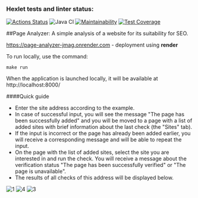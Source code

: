 ### Hexlet tests and linter status:
[![Actions Status](https://github.com/a-oselkov/java-project-72/workflows/hexlet-check/badge.svg)](https://github.com/a-oselkov/java-project-72/actions)
![Java CI](https://github.com/a-oselkov/java-project-72/workflows/Java%20CI/badge.svg)
[![Maintainability](https://api.codeclimate.com/v1/badges/72d59884714fb7eea045/maintainability)](https://codeclimate.com/github/a-oselkov/java-project-72/maintainability)
[![Test Coverage](https://api.codeclimate.com/v1/badges/72d59884714fb7eea045/test_coverage)](https://codeclimate.com/github/a-oselkov/java-project-72/test_coverage)


##Page Analyzer:
A simple analysis of a website for its suitability for SEO.

https://page-analyzer-jmag.onrender.com - deployment using **render**

To run locally, use the command:
```
make run
```
When the application is launched locally, it will be available at http://localhost:8000/

####Quick guide
 - Enter the site address according to the example.
 - In case of successful input, you will see the message "The page has been successfully added" and you will be moved to a page with a list of added sites with brief information about the last check (the "Sites" tab).
 - If the input is incorrect or the page has already been added earlier, you will receive a corresponding message and will be able to repeat the input.
 - On the page with the list of added sites, select the site you are interested in and run the check. You will receive a message about the verification status "The page has been successfully verified" or "The page is unavailable".
 - The results of all checks of this address will be displayed below.
 
 ![1](https://user-images.githubusercontent.com/122821639/236706125-41af0920-25ef-4146-b543-9cbb5560ef15.png)
 ![4](https://user-images.githubusercontent.com/122821639/236706193-e978d48f-04c9-4372-a998-f9b6b19e3500.png)
 ![3](https://user-images.githubusercontent.com/122821639/236706208-d7fc82d8-fa46-4a81-82f0-de7834838827.png)

